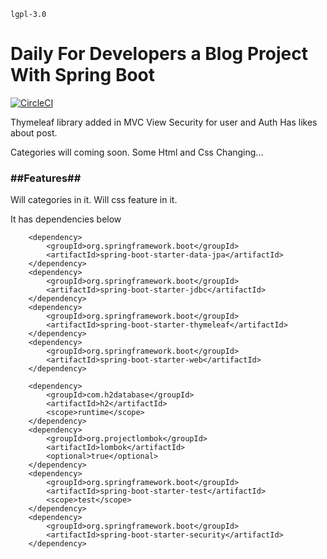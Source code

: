 
	
	lgpl-3.0
<h1>Daily For Developers a Blog Project With Spring Boot </h1>

[![CircleCI](https://circleci.com/gh/ridvanuyn/BasicDailyForDeveloper.svg?style=svg)](https://circleci.com/gh/ridvanuyn/BasicDailyForDeveloper)

Thymeleaf library added in MVC View
Security for user and Auth
Has likes about post. 

Categories will coming soon. 
Some Html and Css Changing...

<h3>##Features##</h3>
Will categories in it. 
Will css feature in it.


It has dependencies below


		<dependency>
			<groupId>org.springframework.boot</groupId>
			<artifactId>spring-boot-starter-data-jpa</artifactId>
		</dependency>
		<dependency>
			<groupId>org.springframework.boot</groupId>
			<artifactId>spring-boot-starter-jdbc</artifactId>
		</dependency>
		<dependency>
			<groupId>org.springframework.boot</groupId>
			<artifactId>spring-boot-starter-thymeleaf</artifactId>
		</dependency>
		<dependency>
			<groupId>org.springframework.boot</groupId>
			<artifactId>spring-boot-starter-web</artifactId>
		</dependency>

		<dependency>
			<groupId>com.h2database</groupId>
			<artifactId>h2</artifactId>
			<scope>runtime</scope>
		</dependency>
		<dependency>
			<groupId>org.projectlombok</groupId>
			<artifactId>lombok</artifactId>
			<optional>true</optional>
		</dependency>
		<dependency>
			<groupId>org.springframework.boot</groupId>
			<artifactId>spring-boot-starter-test</artifactId>
			<scope>test</scope>
		</dependency>
		<dependency>
			<groupId>org.springframework.boot</groupId>
			<artifactId>spring-boot-starter-security</artifactId>
		</dependency>

